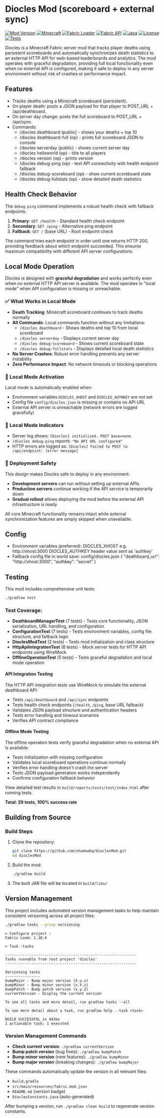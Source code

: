 # Diocles Mod (scoreboard + external sync)

[![Mod Version](https://img.shields.io/badge/Mod%20Version-1.1.0-blue)](https://github.com/shadowbq/dioclesMod/releases)
[![Minecraft](https://img.shields.io/badge/Minecraft-1.21.7-green)](https://minecraft.net)
[![Fabric Loader](https://img.shields.io/badge/Fabric%20Loader-0.16.14+-orange)](https://fabricmc.net)
[![Fabric API](https://img.shields.io/badge/Fabric%20API-0.129.0+-yellow)](https://modrinth.com/mod/fabric-api)
[![Java](https://img.shields.io/badge/Java-21+-red)](https://adoptium.net)
[![License](https://img.shields.io/badge/License-MIT-brightgreen)](https://github.com/shadowbq/dioclesMod/blob/main/LICENSE)
[![Tests](https://img.shields.io/badge/Tests-29%20Passing-success)](https://github.com/shadowbq/dioclesMod)

Diocles is a Minecraft Fabric server mod that tracks player deaths using persistent scoreboards and automatically synchronizes death statistics to an external HTTP API for web-based leaderboards and analytics. The mod operates with graceful degradation, providing full local functionality even when no external API is configured, making it safe to deploy in any server environment without risk of crashes or performance impact.

## Features

* Tracks deaths using a Minecraft scoreboard (persistent).
* On player death: posts a JSON payload for that player to POST_URL + /api/deathboard.
* On server day change: posts the full scoreboard to POST_URL + /api/sync.
* Commands:
  * /diocles deathboard        (public) - shows your deaths + top 10
  * /diocles deathboard-full   (op)     - prints full scoreboard JSON to console
  * /diocles serverday         (public) - shows current server day
  * /diocles helloworld        (op)     - title to all players
  * /diocles version           (op)     - prints version
  * /diocles debug-ping        (op)     - test API connectivity with health endpoint fallback
  * /diocles debug-scoreboard  (op)     - show current scoreboard state
  * /diocles debug-fullstats   (op)     - show detailed death statistics

## Health Check Behavior

The `debug-ping` command implements a robust health check with fallback endpoints:

1. **Primary**: `GET /health` - Standard health check endpoint
2. **Secondary**: `GET /ping` - Alternative ping endpoint  
3. **Fallback**: `GET /` (base URL) - Root endpoint check

The command tries each endpoint in order until one returns HTTP 200, providing feedback about which endpoint succeeded. This ensures maximum compatibility with different API server configurations.

## Local Mode Operation

Diocles is designed with **graceful degradation** and works perfectly even when no external HTTP API server is available. The mod operates in "local mode" when API configuration is missing or unreachable.

### ✅ What Works in Local Mode

- **Death Tracking**: Minecraft scoreboard continues to track deaths normally
- **All Commands**: Local commands function without any limitations:
  - `/diocles deathboard` - Shows deaths and top 10 from local scoreboard
  - `/diocles serverday` - Displays current server day
  - `/diocles debug-scoreboard` - Shows current scoreboard state
  - `/diocles debug-fullstats` - Displays detailed local death statistics
- **No Server Crashes**: Robust error handling prevents any server instability
- **Zero Performance Impact**: No network timeouts or blocking operations

### 🔧 Local Mode Activation

Local mode is automatically enabled when:
- Environment variables `DIOCLES_XHOST` and `DIOCLES_AUTHKEY` are not set
- Config file `config/diocles.json` is missing or contains no API URL
- External API server is unreachable (network errors are logged gracefully)

### 📝 Local Mode Indicators

- Server log shows: `[Diocles] initialized. POST base=none`
- `/diocles debug-ping` reports: `"No API URL configured"`
- HTTP errors are logged as: `[Diocles] Failed to POST to /api/endpoint: [error message]`

### 🚀 Deployment Safety

This design makes Diocles safe to deploy in any environment:
- **Development servers** can run without setting up external APIs
- **Production servers** continue working if the API service is temporarily down
- **Gradual rollout** allows deploying the mod before the external API infrastructure is ready

All core Minecraft functionality remains intact while external synchronization features are simply skipped when unavailable.

## Config

* Environment variables (preferred):
    DIOCLES_XHOST    e.g. http://xhost:3000
    DIOCLES_AUTHKEY  header value sent as 'authkey'
* Fallback config file in world save: config/diocles.json
   {
     "deathboard_uri": "http://xhost:3000",
     "authkey": "secret"
   }

## Testing

This mod includes comprehensive unit tests:

```bash
./gradlew test
```

### Test Coverage:
* **DeathboardManagerTest** (7 tests) - Tests core functionality, JSON serialization, URL handling, and configuration
* **ConfigurationTest** (7 tests) - Tests environment variables, config file structure, and fallback logic  
* **DioclesModTest** (2 tests) - Tests mod initialization and class structure
* **HttpApiIntegrationTest** (8 tests) - Mock server tests for HTTP API endpoints using WireMock
* **OfflineOperationTest** (5 tests) - Tests graceful degradation and local mode operation

#### API Integration Testing
The HTTP API integration tests use WireMock to simulate the external deathboard API:
* Tests `/api/deathboard` and `/api/sync` endpoints
* Tests health check endpoints (`/health`, `/ping`, base URL fallback)
* Validates JSON payload structure and authentication headers
* Tests error handling and timeout scenarios
* Verifies API contract compliance

#### Offline Mode Testing
The offline operation tests verify graceful degradation when no external API is available:
* Tests initialization with missing configuration
* Validates local scoreboard operations continue normally
* Verifies error handling doesn't crash the server
* Tests JSON payload generation works independently
* Confirms configuration fallback behavior

View detailed test results in `build/reports/tests/test/index.html` after running tests.

**Total: 29 tests, 100% success rate**

## Building from Source

### Build Steps

1. Clone the repository:

   ```bash
   git clone https://github.com/shadowbq/dioclesMod.git
   cd dioclesMod
   ```

2. Build the mod:

   ```bash
   ./gradlew build
   ```

3. The built JAR file will be located in `build/libs/`

## Version Management

This project includes automated version management tasks to help maintain consistent versioning across all project files:

```bash
./gradlew tasks --group versioning
```

```text
> Configure project :
Fabric Loom: 1.10.4

> Task :tasks

------------------------------------------------------------
Tasks runnable from root project 'diocles'
------------------------------------------------------------

Versioning tasks
----------------
bumpMajor - Bump major version (X.y.z)
bumpMinor - Bump minor version (x.Y.z)
bumpPatch - Bump patch version (x.y.Z)
currentVersion - Display the current version

To see all tasks and more detail, run gradlew tasks --all

To see more detail about a task, run gradlew help --task <task>

BUILD SUCCESSFUL in 443ms
1 actionable task: 1 executed
```

### Version Management Commands

* **Check current version**: `./gradlew currentVersion`
* **Bump patch version** (bug fixes): `./gradlew bumpPatch`
* **Bump minor version** (new features): `./gradlew bumpMinor`  
* **Bump major version** (breaking changes): `./gradlew bumpMajor`

These commands automatically update the version in all relevant files:

* `build.gradle`
* `src/main/resources/fabric.mod.json`
* `README.md` (version badge)
* `DioclesConstants.java` (auto-generated)

After bumping a version, run `./gradlew clean build` to regenerate version constants.
